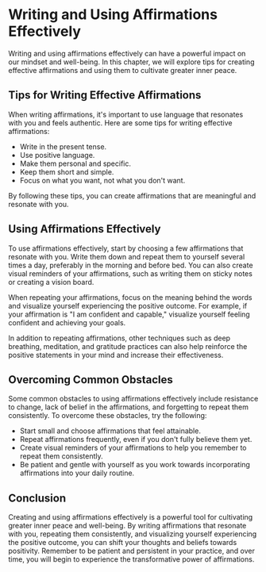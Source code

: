 # Writing and Using Affirmations Effectively

Writing and using affirmations effectively can have a powerful impact on our mindset and well-being. In this chapter, we will explore tips for creating effective affirmations and using them to cultivate greater inner peace.

Tips for Writing Effective Affirmations
---------------------------------------

When writing affirmations, it's important to use language that resonates with you and feels authentic. Here are some tips for writing effective affirmations:

* Write in the present tense.
* Use positive language.
* Make them personal and specific.
* Keep them short and simple.
* Focus on what you want, not what you don't want.

By following these tips, you can create affirmations that are meaningful and resonate with you.

Using Affirmations Effectively
------------------------------

To use affirmations effectively, start by choosing a few affirmations that resonate with you. Write them down and repeat them to yourself several times a day, preferably in the morning and before bed. You can also create visual reminders of your affirmations, such as writing them on sticky notes or creating a vision board.

When repeating your affirmations, focus on the meaning behind the words and visualize yourself experiencing the positive outcome. For example, if your affirmation is "I am confident and capable," visualize yourself feeling confident and achieving your goals.

In addition to repeating affirmations, other techniques such as deep breathing, meditation, and gratitude practices can also help reinforce the positive statements in your mind and increase their effectiveness.

Overcoming Common Obstacles
---------------------------

Some common obstacles to using affirmations effectively include resistance to change, lack of belief in the affirmations, and forgetting to repeat them consistently. To overcome these obstacles, try the following:

* Start small and choose affirmations that feel attainable.
* Repeat affirmations frequently, even if you don't fully believe them yet.
* Create visual reminders of your affirmations to help you remember to repeat them consistently.
* Be patient and gentle with yourself as you work towards incorporating affirmations into your daily routine.

Conclusion
----------

Creating and using affirmations effectively is a powerful tool for cultivating greater inner peace and well-being. By writing affirmations that resonate with you, repeating them consistently, and visualizing yourself experiencing the positive outcome, you can shift your thoughts and beliefs towards positivity. Remember to be patient and persistent in your practice, and over time, you will begin to experience the transformative power of affirmations.
